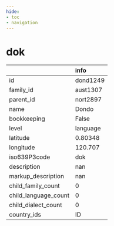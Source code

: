 ```yaml
---
hide:
- toc
- navigation
---
```

# dok
|                      | info     |
|:---------------------|:---------|
| id                   | dond1249 |
| family_id            | aust1307 |
| parent_id            | nort2897 |
| name                 | Dondo    |
| bookkeeping          | False    |
| level                | language |
| latitude             | 0.80348  |
| longitude            | 120.707  |
| iso639P3code         | dok      |
| description          | nan      |
| markup_description   | nan      |
| child_family_count   | 0        |
| child_language_count | 0        |
| child_dialect_count  | 0        |
| country_ids          | ID       |